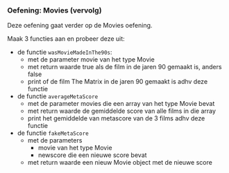 ### Oefening: Movies (vervolg)

Deze oefening gaat verder op de Movies oefening.

Maak 3 functies aan en probeer deze uit:

* de functie `wasMovieMadeInThe90s`:
  * met de parameter movie van het type Movie
  * met return waarde true als de film in de jaren 90 gemaakt is, anders false
  * print of de film The Matrix in de jaren 90 gemaakt is adhv deze functie
* de functie `averageMetaScore`
  * met de parameter movies die een array van het type Movie bevat
  * met return waarde de gemiddelde score van alle films in die array
  * print het gemiddelde van metascore van de 3 films adhv deze functie
* de functie `fakeMetaScore`
  * met de parameters
    * movie van het type Movie
    * newscore die een nieuwe score bevat
  * met return waarde een nieuw Movie object met de nieuwe score